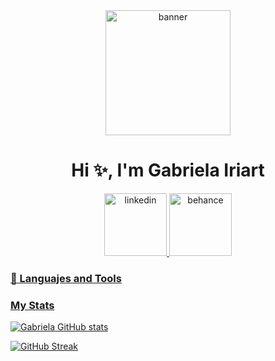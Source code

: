 <div id="header" align="center">
    <img src="https://media.giphy.com/media/v1.Y2lkPTc5MGI3NjExMTZjNTJjNDgyMjY4NGI0YmJmZmFiOWZjMDc3NzY1ZWU4ODAyNmNjZCZlcD12MV9pbnRlcm5hbF9naWZzX2dpZklkJmN0PWc/h408T6Y5GfmXBKW62l/giphy.gif" alt="banner" width="200">
    <h1 align="center">Hi ✨, I'm Gabriela Iriart</h1>
</div>
<div id="badges" align="center">
    <a href="https://www.linkedin.com/in/gabriela-iriart/">
        <img src="https://img.shields.io/badge/LinkedIn-0077B5?style=for-the-badge&logo=linkedin&logoColor=white" alt="linkedin"  width="100>
    </a>
    <a href="https://www.behance.net/gabrielairiart">
        <img src="https://img.shields.io/badge/-Behance-blue?style=for-the-badge&logo=behance&logoColor=white" alt="behance"  width="100>
    </a>
</div>

<div align="left">
    <h3 align="left">🔨 Languajes and Tools</h3>
</div>
    
    
    
### My Stats


![Gabriela GitHub stats](https://github-readme-stats.vercel.app/api?username=gabrielagi&show_icons=true&theme=material-palenight)

[![GitHub Streak](http://github-readme-streak-stats.herokuapp.com?user=gabrielagi&theme=material-palenight)](https://git.io/streak-stats)

 



<!--
**gabrielagi/gabrielagi** is a ✨ _special_ ✨ repository because its `README.md` (this file) appears on your GitHub profile.

Here are some ideas to get you started:

- 🔭 I’m currently working on ...
- 🌱 I’m currently learning ...
- 👯 I’m looking to collaborate on ...
- 🤔 I’m looking for help with ...
- 💬 Ask me about ...
- 📫 How to reach me: ...
- 😄 Pronouns: ...
- ⚡ Fun fact: ...
-->
